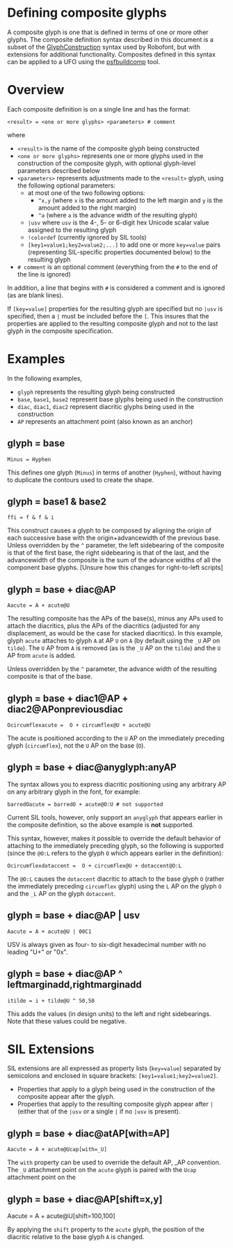 # Defining composite glyphs

A composite glyph is one that is defined in terms of one or more other glyphs.
The composite definition syntax described in this document is a subset of the [GlyphConstruction](https://github.com/typemytype/GlyphConstruction) syntax used by Robofont, but with extensions for additional functionality.
Composites defined in this syntax can be applied to a UFO using the [psfbuildcomp](scripts.md#psfbuildcomp) tool.

# Overview

Each composite definition is on a single line and has the format:
```
<result> = <one or more glyphs> <parameters> # comment
```
where
- `<result>` is the name of the composite glyph being constructed
- `<one or more glyphs>` represents one or more glyphs used in the construction of the composite glyph, with optional glyph-level parameters described below
- `<parameters>` represents adjustments made to the `<result>` glyph, using the following optional parameters:
    - at most one of the two following options:
        - `^x,y` (where `x` is the amount added to the left margin and `y` is the amount added to the right margin)
        - `^a` (where `a` is the advance width of the resulting glyph)
    - `|usv` where `usv` is the 4-, 5- or 6-digit hex Unicode scalar value assigned to the resulting glyph
    - `!colordef` (currently ignored by SIL tools)
    - `[key1=value1;key2=value2;...]` to add one or more `key=value` pairs (representing SIL-specific properties documented below) to the resulting glyph
- `# comment` is an optional comment (everything from the `#` to the end of the line is ignored)

In addition, a line that begins with `#` is considered a comment and is ignored (as are blank lines).

If `[key=value]` properties for the resulting glyph are specified but no `|usv` is specified, then a `|` must be included before the `[`.
This insures that the properties are applied to the resulting composite glyph and not to the last glyph in the composite specification.

# Examples

In the following examples,
- `glyph` represents the resulting glyph being constructed
- `base`, `base1`, `base2` represent base glyphs being used in the construction
- `diac`, `diac1`, `diac2` represent diacritic glyphs being used in the construction
- `AP` represents an attachment point (also known as an anchor)

## glyph = base
```
Minus = Hyphen
```
This defines one glyph (`Minus`) in terms of another (`Hyphen`), without having to duplicate the contours used to create the shape.

## glyph = base1 & base2
```
ffi = f & f & i
```
This construct causes a glyph to be composed by aligning the origin of each successive base with the origin+advancewidth of the previous base.  Unless overridden by the `^` parameter, the left sidebearing of the composite is that of the first base, the right sidebearing is that of the last, and the advancewidth of the composite is the sum of the advance widths of all the component base glyphs. [Unsure how this changes for right-to-left scripts]

## glyph = base + diac@AP
```
Aacute = A + acute@U
```
The resulting composite has the APs of the base(s), minus any APs used to attach the diacritics, plus the APs of the diacritics (adjusted for any displacement, as would be the case for stacked diacritics). In this example, glyph `acute` attaches to glyph `A` at AP `U` on `A` (by default using the `_U` AP on `tilde`). The `U` AP from `A` is removed (as is the `_U` AP on the `tilde`) and the `U` AP from `acute` is added.

Unless overridden by the `^` parameter, the advance width of the resulting composite is that of the base.

## glyph = base + diac1@AP + diac2@APonpreviousdiac
```
Ocircumflexacute =  O + circumflex@U + acute@U
```
The acute is positioned according to the `U` AP on the immediately preceding glyph (`circumflex`), not the `U` AP on the base (`O`).

## glyph = base + diac@anyglyph:anyAP

The syntax allows you to express diacritic positioning using any arbitrary AP on any arbitrary glyph in the font, for example:
```
barredOacute = barredO + acute@O:U # not supported
```
Current SIL tools, however, only support an `anyglyph` that appears earlier in the composite definition, so the above example is **not** supported.

This syntax, however, makes it possible to override the default behavior of attaching to the immediately preceding glyph, so the following is supported (since the `@O:L` refers to the glyph `O` which appears earlier in the definition):
```
Ocircumflexdotaccent =  O + circumflex@U + dotaccent@O:L
```
The `@O:L` causes the `dotaccent` diacritic to attach to the base glyph `O` (rather the immediately preceding `circumflex` glyph) using the `L` AP on the glyph `O` and the `_L` AP on the glyph `dotaccent`.

## glyph = base + diac@AP | usv
```
Aacute = A + acute@U | 00C1
```
USV is always given as four- to six-digit hexadecimal number with no leading "U+" or "0x".

## glyph = base + diac@AP ^ leftmarginadd,rightmarginadd
```
itilde = i + tilde@U ^ 50,50
```
This adds the values (in design units) to the left and right sidebearings. Note that these values could be negative.

# SIL Extensions

SIL extensions are all expressed as property lists (`key=value`) separated by semicolons and enclosed in square brackets: `[key1=value1;key2=value2]`.
- Properties that apply to a glyph being used in the construction of the composite appear after the glyph.
- Properties that apply to the resulting composite glyph appear after `|` (either that of the `|usv` or a single `|` if no `|usv` is present).

## glyph = base + diac@atAP[with=AP]
```
Aacute = A + acute@Ucap[with=_U]
```
The `with` property can be used to override the default AP, \_AP convention. The `_U` attachment point on the `acute` glyph is paired with the `Ucap` attachment point on the

## glyph = base + diac@AP[shift=x,y]

Aacute = A + acute@U[shift=100,100]

By applying the `shift` property to the `acute` glyph, the position of the diacritic relative to the base glyph `A` is changed.
